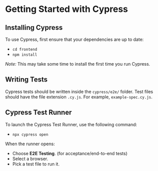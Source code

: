 # Getting Started with Cypress

## Installing Cypress

To use Cypress, first ensure that your dependencies are up to date:

 - ```cd frontend``` 
 - ```npm install```

*Note:* This may take some time to install the first time you run Cypress.

## Writing Tests

Cypress tests should be written inside the ```cypress/e2e/``` folder. Test files should have the file extension ```.cy.js```. For example, ```example-spec.cy.js```.

## Cypress Test Runner

To launch the Cypress Test Runner, use the following command:

 - ```npx cypress open```

When the runner opens:

 - Choose **E2E Testing**. (for acceptance/end-to-end tests)
 - Select a browser.
 - Pick a test file to run it.

